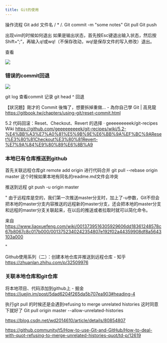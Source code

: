 ```yaml
---
title: Git的使用
---
```

操作流程
Git add 文件名  / * /.
Git commit -m "some notes"
Git pull
Git push

出现vim的时候如何退出
如果是输出状态，首先按Esc键退出输入状态，然后按Shift+“;”，再输入q!或wq!（不保存改动，wq!是保存文件的写入修改）退出。

查看

![](https://i.loli.net/2020/04/03/nf6sZIq98uD5l1x.png)

### 错误的commit回退
![](https://i.loli.net/2020/04/03/L9f53ha4gV7JeUx.png)

git log  查看commit 记录
git head ^  回退

【狀況題】剛才的 Commit 後悔了，想要拆掉重做… - 為你自己學 Git | 高見龍
https://gitbook.tw/chapters/using-git/reset-commit.html

5.2 代码回滚：Reset、Checkout、Revert 的选择 · geeeeeeeeek/git-recipes Wiki
https://github.com/geeeeeeeeek/git-recipes/wiki/5.2-%E4%BB%A3%E7%A0%81%E5%9B%9E%E6%BB%9A%EF%BC%9AReset%E3%80%81Checkout%E3%80%81Revert-%E7%9A%84%E9%80%89%E6%8B%A9

### 本地已有仓库推送到github
首先关联远程仓库git remote add origin
进行代码合并  git pull --rebase origin master
	这个时候如果本地有同名的readme.md文件会冲突
	
推送到远程
	git push -u origin master
	
"
由于远程库是空的，我们第一次推送master分支时，加上了-u参数，Git不但会把本地的master分支内容推送的远程新的master分支，还会把本地的master分支和远程的master分支关联起来，在以后的推送或者拉取时就可以简化命令。

来自 <https://www.liaoxuefeng.com/wiki/0013739516305929606dd18361248578c67b8067c8c017b000/0013752340242354807e192f02a44359908df8a5643103a000> 

"

Github使用系列（二）：创建本地仓库并推送到远程仓库 - 知乎
https://zhuanlan.zhihu.com/p/32509976

### 关联本地仓库和git仓库
将本地项目、代码添加到github上 - 掘金
https://juejin.im/post/5dad6204f265da5b707ea903#heading-4

执行git pull 的时候还是会遇到refusing to merge unrelated histories 
这时同意下就好了
Git pull origin master --allow-unrelated-histories


https://blog.csdn.net/wd2014610/article/details/80854807

https://github.community/t5/How-to-use-Git-and-GitHub/How-to-deal-with-quot-refusing-to-merge-unrelated-histories-quot/td-p/12619

